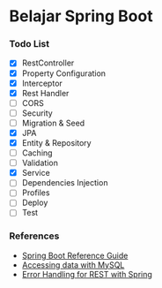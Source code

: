 # Belajar Spring Boot

### Todo List

- [x] RestController
- [x] Property Configuration
- [x] Interceptor
- [x] Rest Handler
- [ ] CORS
- [ ] Security
- [ ] Migration & Seed
- [x] JPA
- [x] Entity & Repository
- [ ] Caching
- [ ] Validation
- [x] Service
- [ ] Dependencies Injection
- [ ] Profiles
- [ ] Deploy
- [ ] Test

### References

- [Spring Boot Reference Guide](https://docs.spring.io/spring-boot/docs/1.5.6.RELEASE/reference/htmlsingle/#boot-features-spring-mvc)
- [Accessing data with MySQL](https://spring.io/guides/gs/accessing-data-mysql/)
- [Error Handling for REST with Spring](http://www.baeldung.com/exception-handling-for-rest-with-spring)